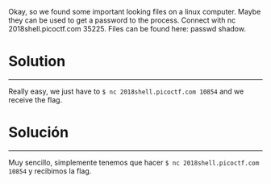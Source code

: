 Okay, so we found some important looking files on a linux computer. Maybe they can be used to get a password to the process. Connect with nc 2018shell.picoctf.com 35225. Files can be found here: passwd shadow.

# Solution
---
Really easy, we just have to `$ nc 2018shell.picoctf.com 10854` and we receive the flag.

# Solución
---
Muy sencillo, simplemente tenemos que hacer `$ nc 2018shell.picoctf.com 10854` y recibimos la flag.
